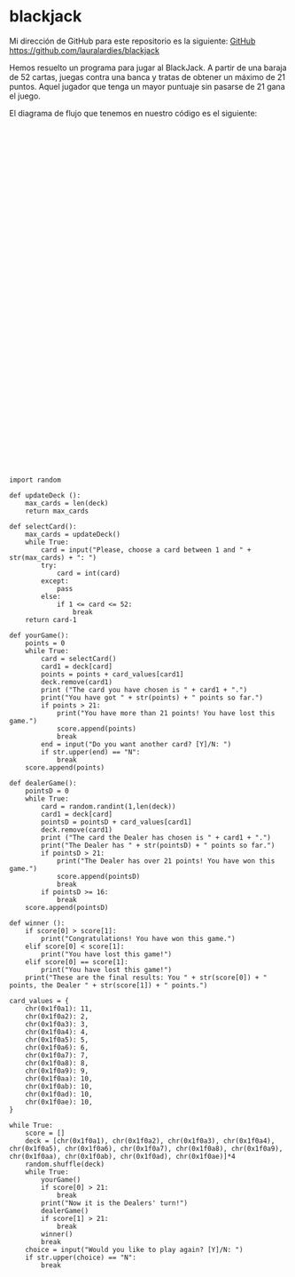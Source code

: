 # blackjack

Mi dirección de GitHub para este repositorio es la siguiente: [GitHub](https://github.com/lauralardies/blackjack)
https://github.com/lauralardies/blackjack

Hemos resuelto un programa para jugar al BlackJack. A partir de una baraja de 52 cartas, juegas contra una banca y tratas de obtener un máximo de 21 puntos. Aquel jugador que tenga un mayor puntuaje sin pasarse de 21 gana el juego. 

El diagrama de flujo que tenemos en nuestro código es el siguiente: 

<br>
<img height="600" src=" " />
<br>

```
import random

def updateDeck ():
    max_cards = len(deck)
    return max_cards

def selectCard():
    max_cards = updateDeck()
    while True:
        card = input("Please, choose a card between 1 and " + str(max_cards) + ": ")
        try:
            card = int(card)
        except:
            pass
        else: 
            if 1 <= card <= 52:
                break
    return card-1

def yourGame():
    points = 0
    while True:
        card = selectCard()
        card1 = deck[card]
        points = points + card_values[card1]
        deck.remove(card1)
        print ("The card you have chosen is " + card1 + ".")
        print("You have got " + str(points) + " points so far.")
        if points > 21:
            print("You have more than 21 points! You have lost this game.")
            score.append(points)
            break
        end = input("Do you want another card? [Y]/N: ")
        if str.upper(end) == "N":
            break
    score.append(points)

def dealerGame():
    pointsD = 0
    while True:
        card = random.randint(1,len(deck))
        card1 = deck[card]
        pointsD = pointsD + card_values[card1]
        deck.remove(card1)
        print ("The card the Dealer has chosen is " + card1 + ".")
        print("The Dealer has " + str(pointsD) + " points so far.")
        if pointsD > 21:
            print("The Dealer has over 21 points! You have won this game.")
            score.append(pointsD)
            break
        if pointsD >= 16:
            break
    score.append(pointsD)

def winner ():
    if score[0] > score[1]:
        print("Congratulations! You have won this game.")
    elif score[0] < score[1]:
        print("You have lost this game!")
    elif score[0] == score[1]:
        print("You have lost this game!")
    print("These are the final results: You " + str(score[0]) + " points, the Dealer " + str(score[1]) + " points.")

card_values = { 
    chr(0x1f0a1): 11, 
    chr(0x1f0a2): 2, 
    chr(0x1f0a3): 3, 
    chr(0x1f0a4): 4, 
    chr(0x1f0a5): 5, 
    chr(0x1f0a6): 6, 
    chr(0x1f0a7): 7, 
    chr(0x1f0a8): 8, 
    chr(0x1f0a9): 9, 
    chr(0x1f0aa): 10,
    chr(0x1f0ab): 10, 
    chr(0x1f0ad): 10, 
    chr(0x1f0ae): 10, 
} 

while True:
    score = []
    deck = [chr(0x1f0a1), chr(0x1f0a2), chr(0x1f0a3), chr(0x1f0a4), chr(0x1f0a5), chr(0x1f0a6), chr(0x1f0a7), chr(0x1f0a8), chr(0x1f0a9), chr(0x1f0aa), chr(0x1f0ab), chr(0x1f0ad), chr(0x1f0ae)]*4
    random.shuffle(deck)
    while True: 
        yourGame()
        if score[0] > 21:
            break
        print("Now it is the Dealers' turn!")
        dealerGame()
        if score[1] > 21:
            break
        winner()
        break
    choice = input("Would you like to play again? [Y]/N: ")
    if str.upper(choice) == "N":
        break
